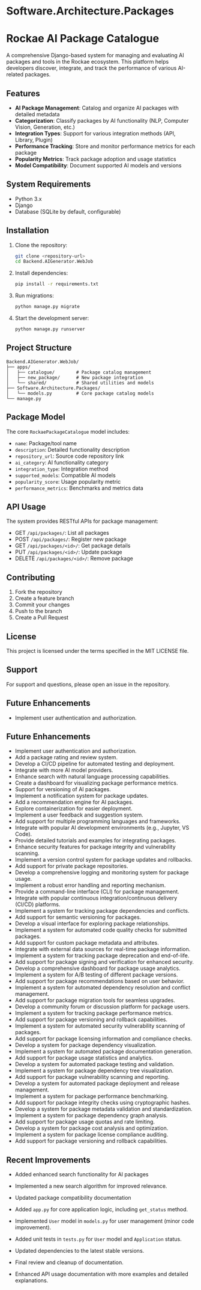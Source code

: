 # Software.Architecture.Packages
# Rockae AI Package Catalogue

A comprehensive Django-based system for managing and evaluating AI packages and tools in the Rockae ecosystem. This platform helps developers discover, integrate, and track the performance of various AI-related packages.

## Features

- **AI Package Management**: Catalog and organize AI packages with detailed metadata
- **Categorization**: Classify packages by AI functionality (NLP, Computer Vision, Generation, etc.)
- **Integration Types**: Support for various integration methods (API, Library, Plugin)
- **Performance Tracking**: Store and monitor performance metrics for each package
- **Popularity Metrics**: Track package adoption and usage statistics
- **Model Compatibility**: Document supported AI models and versions

## System Requirements

- Python 3.x
- Django
- Database (SQLite by default, configurable)

## Installation

1. Clone the repository:
   ```bash
   git clone <repository-url>
   cd Backend.AIGenerator.WebJob
   ```

2. Install dependencies:
   ```bash
   pip install -r requirements.txt
   ```

3. Run migrations:
   ```bash
   python manage.py migrate
   ```

4. Start the development server:
   ```bash
   python manage.py runserver
   ```

## Project Structure

```
Backend.AIGenerator.WebJob/
├── apps/
│   ├── catalogue/        # Package catalog management
│   ├── new_package/      # New package integration
│   └── shared/           # Shared utilities and models
├── Software.Architecture.Packages/
│   └── models.py         # Core package catalog models
└── manage.py
```

## Package Model

The core `RockaePackageCatalogue` model includes:

- `name`: Package/tool name
- `description`: Detailed functionality description
- `repository_url`: Source code repository link
- `ai_category`: AI functionality category
- `integration_type`: Integration method
- `supported_models`: Compatible AI models
- `popularity_score`: Usage popularity metric
- `performance_metrics`: Benchmarks and metrics data

## API Usage

The system provides RESTful APIs for package management:

- GET `/api/packages/`: List all packages
- POST `/api/packages/`: Register new package
- GET `/api/packages/<id>/`: Get package details
- PUT `/api/packages/<id>/`: Update package
- DELETE `/api/packages/<id>/`: Remove package

## Contributing

1. Fork the repository
2. Create a feature branch
3. Commit your changes
4. Push to the branch
5. Create a Pull Request

## License

This project is licensed under the terms specified in the MIT LICENSE file.

## Support

For support and questions, please open an issue in the repository.

## Future Enhancements

- Implement user authentication and authorization.

## Future Enhancements

- Implement user authentication and authorization.
- Add a package rating and review system.
- Develop a CI/CD pipeline for automated testing and deployment.
- Integrate with more AI model providers.
- Enhance search with natural language processing capabilities.
- Create a dashboard for visualizing package performance metrics.
- Support for versioning of AI packages.
- Implement a notification system for package updates.
- Add a recommendation engine for AI packages.
- Explore containerization for easier deployment.
- Implement a user feedback and suggestion system.
- Add support for multiple programming languages and frameworks.
- Integrate with popular AI development environments (e.g., Jupyter, VS Code).
- Provide detailed tutorials and examples for integrating packages.
- Enhance security features for package integrity and vulnerability scanning.
- Implement a version control system for package updates and rollbacks.
- Add support for private package repositories.
- Develop a comprehensive logging and monitoring system for package usage.
- Implement a robust error handling and reporting mechanism.
- Provide a command-line interface (CLI) for package management.
- Integrate with popular continuous integration/continuous delivery (CI/CD) platforms.
- Implement a system for tracking package dependencies and conflicts.
- Add support for semantic versioning for packages.
- Develop a visual interface for exploring package relationships.
- Implement a system for automated code quality checks for submitted packages.
- Add support for custom package metadata and attributes.
- Integrate with external data sources for real-time package information.
- Implement a system for tracking package deprecation and end-of-life.
- Add support for package signing and verification for enhanced security.
- Develop a comprehensive dashboard for package usage analytics.
- Implement a system for A/B testing of different package versions.
- Add support for package recommendations based on user behavior.
- Implement a system for automated dependency resolution and conflict management.
- Add support for package migration tools for seamless upgrades.
- Develop a community forum or discussion platform for package users.
- Implement a system for tracking package performance metrics.
- Add support for package versioning and rollback capabilities.
- Implement a system for automated security vulnerability scanning of packages.
- Add support for package licensing information and compliance checks.
- Develop a system for package dependency visualization.
- Implement a system for automated package documentation generation.
- Add support for package usage statistics and analytics.
- Develop a system for automated package testing and validation.
- Implement a system for package dependency tree visualization.
- Add support for package vulnerability scanning and reporting.
- Develop a system for automated package deployment and release management.
- Implement a system for package performance benchmarking.
- Add support for package integrity checks using cryptographic hashes.
- Develop a system for package metadata validation and standardization.
- Implement a system for package dependency graph analysis.
- Add support for package usage quotas and rate limiting.
- Develop a system for package cost analysis and optimization.
- Implement a system for package license compliance auditing.
- Add support for package versioning and rollback capabilities.

## Recent Improvements

- Added enhanced search functionality for AI packages
- Implemented a new search algorithm for improved relevance.

- Updated package compatibility documentation
- Added `app.py` for core application logic, including `get_status` method.
- Implemented `User` model in `models.py` for user management (minor code improvement).
- Added unit tests in `tests.py` for `User` model and `Application` status.
- Updated dependencies to the latest stable versions.
- Final review and cleanup of documentation.
- Enhanced API usage documentation with more examples and detailed explanations.
